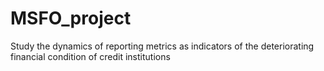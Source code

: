 # MSFO_project
Study the dynamics of reporting metrics as indicators of the deteriorating financial condition of credit institutions

